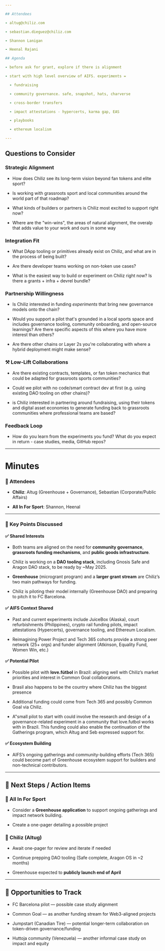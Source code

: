 ```yaml
---

## Attendees

- altug@chiliz.com

- sebastian.dieguez@chiliz.com

- Shannon Lanigan

- Heenal Rajani

## Agenda

- before ask for grant, explore if there is alignment

- start with high level overview of AIFS. experiments =

  - fundraising

  - community governance. safe, snapshot, hats, charverse

  - cross-border transfers

  - impact attestations - hypercerts, karma gap, EAS

  - playbooks

  - ethereum localism

---
```


## Questions to Consider

### Strategic Alignment

- How does Chiliz see its long-term vision beyond fan tokens and elite sport?

- Is working with grassroots sport and local communities around the world part of that roadmap?

- What kinds of builders or partners is Chiliz most excited to support right now?

- Where are the "win-wins", the areas of natural alignment, the overalp that adds value to your work and ours in some way

### Integration Fit

- What DApp tooling or primitives already exist on Chiliz, and what are in the process of being built?

- Are there developer teams working on non-token use cases?

- What is the easiest way to build or experiment on Chiliz right now? Is there a grants + infra + devrel bundle?

### Partnership Willingness

- Is Chiliz interested in funding _experiments_ that bring new governance models onto the chain?

- Would you support a pilot that's grounded in a local sports space and includes governance tooling, community onboarding, and open-source learnings? Are there specific aspects of this where you have more interest than others?

- Are there other chains or Layer 2s you're collaborating with where a hybrid deployment might make sense?

### ⚒️ Low-Lift Collaborations

- Are there existing contracts, templates, or fan token mechanics that could be adapted for grassroots sports communities?

- Could we pilot with no code/smart contract dev at first (e.g. using existing DAO tooling on other chains)?

- is Chiliz interested in partnering around fundraising, using their tokens and digital asset economies to generate funding back to grassroots communities where professional teams are based?

### Feedback Loop

- How do you learn from the experiments you fund? What do you expect in return - case studies, media, GitHub repos?

 

---

# Minutes

### 🔹 Attendees

- **Chiliz**: Altug (Greenhouse + Governance), Sebastian (Corporate/Public Affairs)

- **All In For Sport**: Shannon, Heenal

---

### 🔹 Key Points Discussed

#### ✅ Shared Interests

- Both teams are aligned on the need for **community governance**, **grassroots funding mechanisms**, and **public goods infrastructure**.

- Chiliz is working on a **DAO tooling stack**, including Gnosis Safe and Aragon DAO stack, to be ready by \~May 2025.

- **Greenhouse** (microgrant program) and a **larger grant stream** are Chiliz’s two main pathways for funding.

- Chiliz is piloting their model internally (Greenhouse DAO) and preparing to pitch it to FC Barcelona.

#### ✅ AIFS Context Shared

- Past and current experiments include JuiceBox (Alaska), court refurbishments (Philippines), crypto rail funding pilots, impact attestations (Hypercerts), governance tooling, and Ethereum Localism.

- Reimagining Power Project and Tech 365 cohorts provide a strong peer network (25+ orgs) and funder alignment (Atkinson, Equality Fund, Women Win, etc.)

#### ✅ Potential Pilot

- Possible pilot with **love.fútbol** in Brazil: aligning well with Chiliz’s market priorities and interest in Common Goal collaborations.

- Brasil also happens to be the country where Chiliz has the biggest presence

- Additional funding could come from Tech 365 and possibly Common Goal via Chiliz.

- A"small pilot to start with could involve the research and design of a governance-related experiment in a community that love.futbol works with in Brazil. This funding could also enable the continuation of the Gatherings program, which Altug and Seb expressed support for.


#### ✅ Ecosystem Building

- AIFS’s ongoing gatherings and community-building efforts (Tech 365) could become part of Greenhouse ecosystem support for builders and non-technical contributors.

---

## 📝 Next Steps / Action Items

### 🔸 All In For Sport

- Consider a **Greenhouse application** to support ongoing gatherings and impact network building.

- Create a one-pager detailing a possible project

### 🔸 Chiliz (Altug)

- Await one-pager for review and iterate if needed

- Continue prepping DAO tooling (Safe complete, Aragon OS in \~2 months)

- Greenhouse expected to **publicly launch end of April**

---

## 📌 Opportunities to Track

- FC Barcelona pilot — possible case study alignment

- Common Goal — as another funding stream for Web3-aligned projects

- Jumpstart (Canadian Tire) — potential longer-term collaboration on token-driven governance/funding

- Huttoja community (Venezuela) — another informal case study on impact and equity